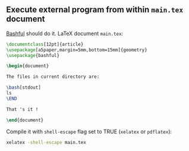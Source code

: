 ## Execute external program from within `main.tex` document
[Bashful](https://www.ctan.org/tex-archive/macros/latex/contrib/bashful) should do it.
LaTeX document `main.tex`:
```latex
\documentclass[12pt]{article}
\usepackage[a5paper,margin=5mm,bottom=15mm]{geometry}
\usepackage{bashful}

\begin{document}

The files in current directory are:

\bash[stdout]
ls 
\END

That 's it !

\end{document}
```
Compile it with `shell-escape` flag set to TRUE (`xelatex` or `pdflatex`):
```bash
xelatex -shell-escape main.tex
```
